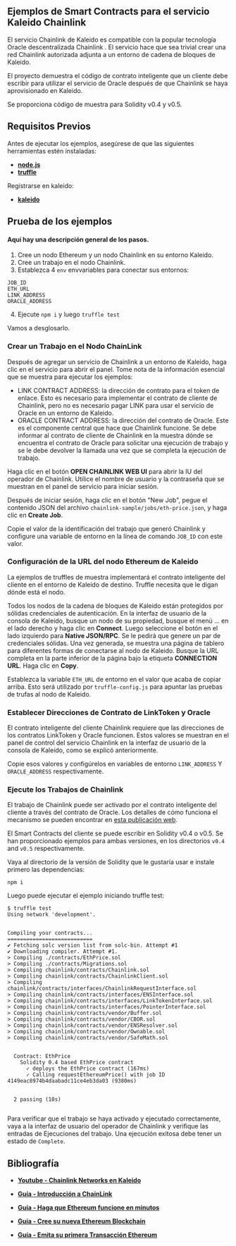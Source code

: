 ## Ejemplos de Smart Contracts para el servicio Kaleido Chainlink

El servicio Chainlink de Kaleido es compatible con la popular tecnología Oracle descentralizada Chainlink . El servicio hace que sea trivial crear una red Chainlink autorizada adjunta a un entorno de cadena de bloques de Kaleido.

El proyecto demuestra el código de contrato inteligente que un cliente debe escribir para utilizar el servicio de Oracle después de que Chainlink se haya aprovisionado en Kaleido.

Se proporciona código de muestra para Solidity v0.4 y v0.5.

## Requisitos Previos

Antes de ejecutar los ejemplos, asegúrese de que las siguientes herramientas estén instaladas:

- __[node.js](https://nodejs.org/en/download/package-manager/)__
- __[truffle](https://www.trufflesuite.com/docs/truffle/getting-started/installation)__

Registrarse en kaleido:

- __[kaleido](https://console.kaleido.io/login)__

## Prueba de los ejemplos

#### Aquí hay una descripción general de los pasos.

1. Cree un nodo Ethereum y un nodo Chainlink en su entorno Kaleido.
2. Cree un trabajo en el nodo Chainlink.
3. Establezca 4 `env` envvariables para conectar sus entornos:

```
JOB_ID
ETH_URL
LINK_ADDRESS
ORACLE_ADDRESS
```

4. Ejecute `npm i` y luego `truffle test`

Vamos a desglosarlo.

### Crear un Trabajo en el Nodo ChainLink

Después de agregar un servicio de Chainlink a un entorno de Kaleido, haga clic en el servicio para abrir el panel. Tome nota de la información esencial que se muestra para ejecutar los ejemplos:

- LINK CONTRACT ADDRESS: la dirección de contrato para el token de enlace. Esto es necesario para implementar el contrato de cliente de Chainlink, pero no es necesario pagar LINK para usar el servicio de Oracle en un entorno de Kaleido.
- ORACLE CONTRACT ADDRESS: la dirección del contrato de Oracle. Este es el componente central que hace que Chainlink funcione. Se debe informar al contrato de cliente de Chainlink en la muestra dónde se encuentra el contrato de Oracle para solicitar una ejecución de trabajo y se le debe devolver la llamada una vez que se completa la ejecución de trabajo.

Haga clic en el botón **OPEN CHAINLINK WEB UI** para abrir la IU del operador de Chainlink. Utilice el nombre de usuario y la contraseña que se muestran en el panel de servicio para iniciar sesión.

Después de iniciar sesión, haga clic en el botón "New Job", pegue el contenido JSON del archivo `chainlink-sample/jobs/eth-price.json`, y haga clic en **Create Job**.

Copie el valor de la identificación del trabajo que generó Chainlink y configure una variable de entorno en la línea de comando `JOB_ID` con este valor.

### Configuración de la URL del nodo Ethereum de Kaleido

La ejemplos de truffles de muestra implementará el contrato inteligente del cliente en el entorno de Kaleido de destino. Truffle necesita que le digan dónde está el nodo.

Todos los nodos de la cadena de bloques de Kaleido están protegidos por sólidas credenciales de autenticación. En la interfaz de usuario de la consola de Kaleido, busque un nodo de su propiedad, busque el menú ... en el lado derecho y haga clic en **Connect**. Luego seleccione el botón en el lado izquierdo para **Native JSON/RPC**. Se le pedirá que genere un par de credenciales sólidas. Una vez generada, se muestra una página de tablero para diferentes formas de conectarse al nodo de Kaleido. Busque la URL completa en la parte inferior de la página bajo la etiqueta **CONNECTION URL**. Haga clic en **Copy**.

Establezca la variable `ETH_URL` de entorno en el valor que acaba de copiar arriba. Esto será utilizado por `truffle-config.js` para apuntar las pruebas de trufas al nodo de Kaleido.

### Establecer Direcciones de Contrato de LinkToken y Oracle

El contrato inteligente del cliente Chainlink requiere que las direcciones de los contratos LinkToken y Oracle funcionen. Estos valores se muestran en el panel de control del servicio Chainlink en la interfaz de usuario de la consola de Kaleido, como se explicó anteriormente.

Copie esos valores y configúrelos en variables de entorno `LINK_ADDRESS` Y `ORACLE_ADDRESS` respectivamente.

### Ejecute los Trabajos de Chainlink

El trabajo de Chainlink puede ser activado por el contrato inteligente del cliente a través del contrato de Oracle. Los detalles de cómo funciona el mecanismo se pueden encontrar en [esta publicación web](http://kaleido.io/blog).

El Smart Contracts del cliente se puede escribir en Solidity v0.4 o v0.5. Se han proporcionado ejemplos para ambas versiones, en los directorios `v0.4` and `v0.5` respectivamente.

Vaya al directorio de la versión de Solidity que le gustaría usar e instale primero las dependencias:

```
npm i
```

Luego puede ejecutar el ejemplo iniciando truffle test:

```
$ truffle test
Using network 'development'.


Compiling your contracts...
===========================
✔ Fetching solc version list from solc-bin. Attempt #1
✔ Downloading compiler. Attempt #1.
> Compiling ./contracts/EthPrice.sol
> Compiling ./contracts/Migrations.sol
> Compiling chainlink/contracts/Chainlink.sol
> Compiling chainlink/contracts/ChainlinkClient.sol
> Compiling chainlink/contracts/interfaces/ChainlinkRequestInterface.sol
> Compiling chainlink/contracts/interfaces/ENSInterface.sol
> Compiling chainlink/contracts/interfaces/LinkTokenInterface.sol
> Compiling chainlink/contracts/interfaces/PointerInterface.sol
> Compiling chainlink/contracts/vendor/Buffer.sol
> Compiling chainlink/contracts/vendor/CBOR.sol
> Compiling chainlink/contracts/vendor/ENSResolver.sol
> Compiling chainlink/contracts/vendor/Ownable.sol
> Compiling chainlink/contracts/vendor/SafeMath.sol


  Contract: EthPrice
    Solidity 0.4 based EthPrice contract
      ✓ deploys the EthPrice contract (167ms)
      ✓ Calling requestEthereumPrice() with job ID 4149eac8974b4daabadc11ce4eb3da03 (9380ms)


  2 passing (10s)


```

Para verificar que el trabajo se haya activado y ejecutado correctamente, vaya a la interfaz de usuario del operador de Chainlink y verifique las entradas de Ejecuciones del trabajo. Una ejecución exitosa debe tener un estado de `Complete`.

## **Bibliografía**

- __[Youtube - Chainlink Networks en Kaleido](https://www.youtube.com/watch?v=fgccjdFqPZA&t=533s)__

- __[Guía - Introducción a ChainLink](https://docs.kaleido.io/kaleido-services/3rd-party-services/chainlink/)__

- __[Guía - Haga que Ethereum funcione en minutos](https://docs.kaleido.io/using-kaleido/quick-start-ethereum/)__

- __[Guía - Cree su nueva Ethereum Blockchain](https://docs.kaleido.io/using-kaleido/quick-start-ethereum/first-blockchain/)__

- __[Guía - Emita su primera Transacción Ethereum](https://docs.kaleido.io/using-kaleido/quick-start-ethereum/first-ethereum/)__
